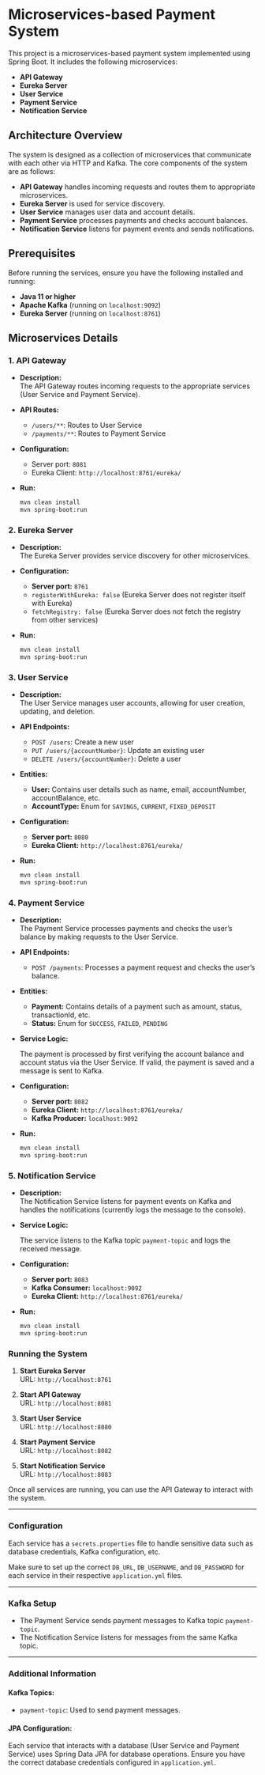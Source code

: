 # Microservices-based Payment System

This project is a microservices-based payment system implemented using Spring Boot. It includes the following microservices:

- **API Gateway**  
- **Eureka Server**  
- **User Service**  
- **Payment Service**  
- **Notification Service**

## Architecture Overview

The system is designed as a collection of microservices that communicate with each other via HTTP and Kafka. The core components of the system are as follows:

- **API Gateway** handles incoming requests and routes them to appropriate microservices.
- **Eureka Server** is used for service discovery.
- **User Service** manages user data and account details.
- **Payment Service** processes payments and checks account balances.
- **Notification Service** listens for payment events and sends notifications.

## Prerequisites

Before running the services, ensure you have the following installed and running:

- **Java 11 or higher**  
- **Apache Kafka** (running on `localhost:9092`)  
- **Eureka Server** (running on `localhost:8761`)

## Microservices Details

### 1. **API Gateway**

- **Description:**  
  The API Gateway routes incoming requests to the appropriate services (User Service and Payment Service).

- **API Routes:**
  - `/users/**`: Routes to User Service
  - `/payments/**`: Routes to Payment Service

- **Configuration:**
  - Server port: `8081`
  - Eureka Client: `http://localhost:8761/eureka/`

- **Run:**  
  ```bash
  mvn clean install
  mvn spring-boot:run

### 2. Eureka Server

- **Description:**  
  The Eureka Server provides service discovery for other microservices.

- **Configuration:**

  - **Server port:** `8761`
  - `registerWithEureka: false` (Eureka Server does not register itself with Eureka)
  - `fetchRegistry: false` (Eureka Server does not fetch the registry from other services)

- **Run:**

  ```bash
  mvn clean install
  mvn spring-boot:run

### 3. User Service

- **Description:**  
  The User Service manages user accounts, allowing for user creation, updating, and deletion.

- **API Endpoints:**

  - `POST /users`: Create a new user
  - `PUT /users/{accountNumber}`: Update an existing user
  - `DELETE /users/{accountNumber}`: Delete a user

- **Entities:**

  - **User:** Contains user details such as name, email, accountNumber, accountBalance, etc.
  - **AccountType:** Enum for `SAVINGS`, `CURRENT`, `FIXED_DEPOSIT`

- **Configuration:**

  - **Server port:** `8080`
  - **Eureka Client:** `http://localhost:8761/eureka/`

- **Run:**

  ```bash
  mvn clean install
  mvn spring-boot:run

### 4. Payment Service

- **Description:**  
  The Payment Service processes payments and checks the user’s balance by making requests to the User Service.

- **API Endpoints:**

  - `POST /payments`: Processes a payment request and checks the user’s balance.

- **Entities:**

  - **Payment:** Contains details of a payment such as amount, status, transactionId, etc.
  - **Status:** Enum for `SUCCESS`, `FAILED`, `PENDING`

- **Service Logic:**

  The payment is processed by first verifying the account balance and account status via the User Service. If valid, the payment is saved and a message is sent to Kafka.

- **Configuration:**

  - **Server port:** `8082`
  - **Eureka Client:** `http://localhost:8761/eureka/`
  - **Kafka Producer:** `localhost:9092`

- **Run:**

  ```bash
  mvn clean install
  mvn spring-boot:run

### 5. Notification Service

- **Description:**  
  The Notification Service listens for payment events on Kafka and handles the notifications (currently logs the message to the console).

- **Service Logic:**

  The service listens to the Kafka topic `payment-topic` and logs the received message.

- **Configuration:**

  - **Server port:** `8083`
  - **Kafka Consumer:** `localhost:9092`
  - **Eureka Client:** `http://localhost:8761/eureka/`

- **Run:**

  ```bash
  mvn clean install
  mvn spring-boot:run

### Running the System

1. **Start Eureka Server**  
   URL: `http://localhost:8761`

2. **Start API Gateway**  
   URL: `http://localhost:8081`

3. **Start User Service**  
   URL: `http://localhost:8080`

4. **Start Payment Service**  
   URL: `http://localhost:8082`

5. **Start Notification Service**  
   URL: `http://localhost:8083`

Once all services are running, you can use the API Gateway to interact with the system.

---

### Configuration

Each service has a `secrets.properties` file to handle sensitive data such as database credentials, Kafka configuration, etc.

Make sure to set up the correct `DB_URL`, `DB_USERNAME`, and `DB_PASSWORD` for each service in their respective `application.yml` files.

---

### Kafka Setup

- The Payment Service sends payment messages to Kafka topic `payment-topic`.
- The Notification Service listens for messages from the same Kafka topic.

---

### Additional Information

#### Kafka Topics:

- `payment-topic`: Used to send payment messages.

#### JPA Configuration:

Each service that interacts with a database (User Service and Payment Service) uses Spring Data JPA for database operations. Ensure you have the correct database credentials configured in `application.yml`.
